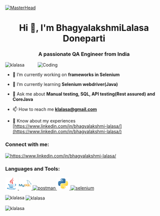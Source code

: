 [![MasterHead](https://encrypted-tbn0.gstatic.com/images?q=tbn:ANd9GcSWCKiNKy_c6--wb_11vh4EEt_EKmjNKPm8PnEV9p6Gmw&s)](https://rishavchanda.io)

<h1 align="center">Hi 👋, I'm BhagyalakshmiLalasa Doneparti</h1>
<h3 align="center">A passionate QA Engineer from India</h3>
<img align="right" alt="Coding" width="400" src="https://encrypted-tbn0.gstatic.com/images?q=tbn:ANd9GcSWCKiNKy_c6--wb_11vh4EEt_EKmjNKPm8PnEV9p6Gmw&s">

<p align="left"> <img src="https://komarev.com/ghpvc/?username=klalasa&label=Profile%20views&color=0e75b6&style=flat" alt="klalasa" /> </p>

- 🔭 I’m currently working on **frameworks in Selenium**

- 🌱 I’m currently learning **Selenium webdriver(Java)**

- 💬 Ask me about **Manual testing, SQL, API testing(Rest assured) and CoreJava**

- 📫 How to reach me **klalasa@gmail.com**

- 📄 Know about my experiences [https://www.linkedin.com/in/bhagyalakshmi-lalasa/](https://www.linkedin.com/in/bhagyalakshmi-lalasa/)

<h3 align="left">Connect with me:</h3>
<p align="left">
<a href="https://linkedin.com/in/https://www.linkedin.com/in/bhagyalakshmi-lalasa/" target="blank"><img align="center" src="https://raw.githubusercontent.com/rahuldkjain/github-profile-readme-generator/master/src/images/icons/Social/linked-in-alt.svg" alt="https://www.linkedin.com/in/bhagyalakshmi-lalasa/" height="30" width="40" /></a>
</p>

<h3 align="left">Languages and Tools:</h3>
<p align="left"> <a href="https://www.java.com" target="_blank" rel="noreferrer"> <img src="https://raw.githubusercontent.com/devicons/devicon/master/icons/java/java-original.svg" alt="java" width="40" height="40"/> </a> <a href="https://www.mysql.com/" target="_blank" rel="noreferrer"> <img src="https://raw.githubusercontent.com/devicons/devicon/master/icons/mysql/mysql-original-wordmark.svg" alt="mysql" width="40" height="40"/> </a> <a href="https://postman.com" target="_blank" rel="noreferrer"> <img src="https://www.vectorlogo.zone/logos/getpostman/getpostman-icon.svg" alt="postman" width="40" height="40"/> </a> <a href="https://www.python.org" target="_blank" rel="noreferrer"> <img src="https://raw.githubusercontent.com/devicons/devicon/master/icons/python/python-original.svg" alt="python" width="40" height="40"/> </a> <a href="https://www.selenium.dev" target="_blank" rel="noreferrer"> <img src="https://raw.githubusercontent.com/detain/svg-logos/780f25886640cef088af994181646db2f6b1a3f8/svg/selenium-logo.svg" alt="selenium" width="40" height="40"/> </a> </p>

<p><img align="left" src="https://github-readme-stats.vercel.app/api/top-langs?username=klalasa&show_icons=true&locale=en&layout=compact" alt="klalasa" /></p>

<p>&nbsp;<img align="center" src="https://github-readme-stats.vercel.app/api?username=klalasa&show_icons=true&locale=en" alt="klalasa" /></p>

<p><img align="center" src="https://github-readme-streak-stats.herokuapp.com/?user=klalasa&" alt="klalasa" /></p>

